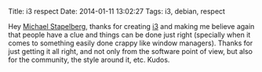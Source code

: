 Title: i3 respect
Date: 2014-01-11 13:02:27
Tags: i3, debian, respect

Hey <a href="http://michael.stapelberg.de/">Michael Stapelberg</a>, thanks for
creating <a href="http://i3wm.org/">i3</a> and making me believe again that
people have a clue and things can be done just right (specially when it comes
to something easily done crappy like window managers). Thanks for just getting
it all right, and not only from the software point of view, but also for the
community, the style around it, etc. Kudos.

